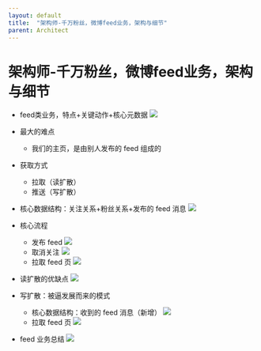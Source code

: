 ```yaml
---
layout: default
title:  "架构师-千万粉丝，微博feed业务，架构与细节"
parent: Architect
---
```


# 架构师-千万粉丝，微博feed业务，架构与细节
- feed类业务，特点+关键动作+核心元数据
	![](/assets/images/img/149.png)
- 最大的难点
	- 我们的主页，是由别人发布的 feed 组成的
- 获取方式
	- 拉取（读扩散）
	- 推送（写扩散）
- 核心数据结构：关注关系+粉丝关系+发布的 feed 消息
	![](/assets/images/img/150.png)

- 核心流程
	- 发布 feed
		![](/assets/images/img/151.png)
	- 取消关注
		![](/assets/images/img/152.png)
	- 拉取 feed 页
		![](/assets/images/img/153.png)
- 读扩散的优缺点
	![](/assets/images/img/154.png)
- 写扩散：被逼发展而来的模式
	- 核心数据结构：收到的 feed 消息（新增）
		![](/assets/images/img/155.png)
	- 拉取 feed 页
		![](/assets/images/img/156.png)
- feed 业务总结
	![](/assets/images/img/157.png)



